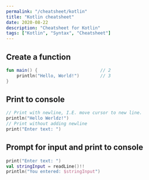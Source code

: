 ```yaml
---
permalink: "/cheatsheet/kotlin"
title: "Kotlin cheatsheet"
date: 2020-08-22
description: "Cheatsheet for Kotlin"
tags: ["Kotlin", "Syntax", "Cheatsheet"]
---
```


## Create a function
```kotlin
fun main() {                        // 2
    println("Hello, World!")        // 3
}
```

## Print to console
```kotlin
// Print with newline, I.E. move cursor to new line.
println("Hello Werldz!")
// Print without adding newline
print("Enter text: ")
```

## Prompt for input and print to console
```kotlin
print("Enter text: ")
val stringInput = readLine()!!
println("You entered: $stringInput")
```
